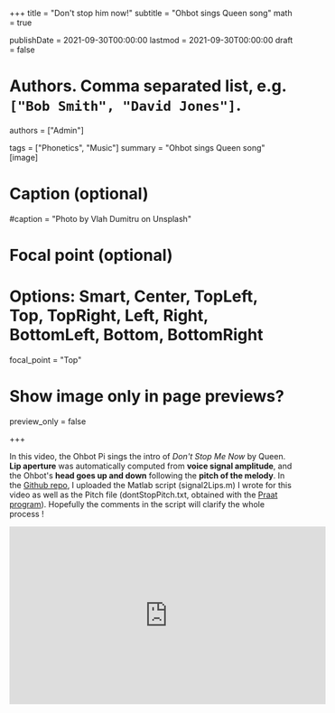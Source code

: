 +++
title = "Don't stop him now!"
subtitle = "Ohbot sings Queen song"
math = true

publishDate = 2021-09-30T00:00:00
lastmod = 2021-09-30T00:00:00
draft = false


# Authors. Comma separated list, e.g. `["Bob Smith", "David Jones"]`.
authors = ["Admin"]

tags = ["Phonetics", "Music"]
summary = "Ohbot sings Queen song"
[image]
  # Caption (optional)
  #caption = "Photo by Vlah Dumitru on Unsplash"

  # Focal point (optional)
  # Options: Smart, Center, TopLeft, Top, TopRight, Left, Right, BottomLeft, Bottom, BottomRight
  focal_point = "Top"

  # Show image only in page previews?
  preview_only = false

+++

In this video, the Ohbot Pi sings the intro of _Don't Stop Me Now_ by Queen. __Lip aperture__ was automatically computed from __voice signal amplitude__, and the Ohbot's __head goes up and down__ following the __pitch of the melody__. In the [Github repo](https://github.com/emmanuelferragne/ohbot-python/tree/master/examples/Pi/singLipSync), I uploaded the Matlab script (signal2Lips.m) I wrote for this video as well as the Pitch file (dontStopPitch.txt, obtained with the [Praat program](https://www.fon.hum.uva.nl/praat/)). Hopefully the comments in the script will clarify the whole process !

<iframe width="560" height="315" src="https://www.youtube.com/embed/4o_a5QzJy9I" title="YouTube video player" frameborder="0" allow="accelerometer; autoplay; clipboard-write; encrypted-media; gyroscope; picture-in-picture" allowfullscreen></iframe>



